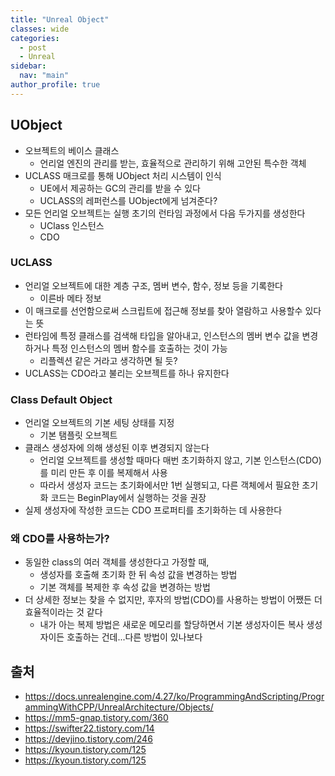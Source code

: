 ```yaml
---
title: "Unreal Object"
classes: wide
categories: 
  - post
  - Unreal
sidebar:
  nav: "main"
author_profile: true
---
```


## UObject
* 오브젝트의 베이스 클래스
  * 언리얼 엔진의 관리를 받는, 효율적으로 관리하기 위해 고안된 특수한 객체
* UCLASS 매크로를 통해 UObject 처리 시스템이 인식
  * UE에서 제공하는 GC의 관리를 받을 수 있다
  * UCLASS의 레퍼런스를 UObject에게 넘겨준다?
* 모든 언리얼 오브젝트는 실행 초기의 런타임 과정에서 다음 두가지를 생성한다
  * UClass 인스턴스
  * CDO

### UCLASS
* 언리얼 오브젝트에 대한 계층 구조, 멤버 변수, 함수, 정보 등을 기록한다
  * 이른바 메타 정보
* 이 매크로를 선언함으로써 스크립트에 접근해 정보를 찾아 열람하고 사용할수 있다는 뜻
* 런타임에 특정 클래스를 검색해 타입을 알아내고, 인스턴스의 멤버 변수 값을 변경하거나 특정 인스턴스의 멤버 함수를 호출하는 것이 가능
  * 리플렉션 같은 거라고 생각하면 될 듯?
* UCLASS는 CDO라고 불리는 오브젝트를 하나 유지한다

### Class Default Object
* 언리얼 오브젝트의 기본 세팅 상태를 지정
  * 기본 탬플릿 오브젝트
* 클래스 생성자에 의해 생성된 이후 변경되지 않는다
  * 언리얼 오브젝트를 생성할 때마다 매번 초기화하지 않고, 기본 인스턴스(CDO)를 미리 만든 후 이를 복제해서 사용
  * 따라서 생성자 코드는 초기화에서만 1번 실행되고, 다른 객체에서 필요한 초기화 코드는 BeginPlay에서 실행하는 것을 권장
* 실제 생성자에 작성한 코드는 CDO 프로퍼티를 초기화하는 데 사용한다


### 왜 CDO를 사용하는가?
* 동일한 class의 여러 객체를 생성한다고 가정할 때,
  * 생성자를 호출해 초기화 한 뒤 속성 값을 변경하는 방법
  * 기본 객체를 복제한 후 속성 값을 변경하는 방법
* 더 상세한 정보는 찾을 수 없지만, 후자의 방법(CDO)를 사용하는 방법이 어쨌든 더 효율적이라는 것 같다
  * 내가 아는 복제 방법은 새로운 메모리를 할당하면서 기본 생성자이든 복사 생성자이든 호출하는 건데...다른 방법이 있나보다

## 출처
* <https://docs.unrealengine.com/4.27/ko/ProgrammingAndScripting/ProgrammingWithCPP/UnrealArchitecture/Objects/>
* <https://mm5-gnap.tistory.com/360>
* <https://swifter22.tistory.com/14>
* <https://devjino.tistory.com/246>
* <https://kyoun.tistory.com/125>
* <https://kyoun.tistory.com/125>